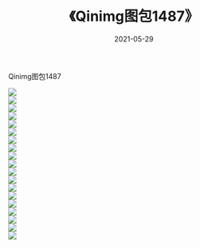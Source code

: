﻿---
layout: post
title:  《Qinimg图包1487》
date:   2021-05-29
img: http://imgx.orgx.ga/Qinimg图包/Qinimg图包1487/000.jpg
categories: [美女, 清纯, 唯美]
---

Qinimg图包1487

 ![](http://imgx.orgx.ga/Qinimg图包/Qinimg图包1487/001.jpg) <br>![](http://imgx.orgx.ga/Qinimg图包/Qinimg图包1487/002.jpg) <br>![](http://imgx.orgx.ga/Qinimg图包/Qinimg图包1487/003.jpg) <br>![](http://imgx.orgx.ga/Qinimg图包/Qinimg图包1487/004.jpg) <br>![](http://imgx.orgx.ga/Qinimg图包/Qinimg图包1487/005.jpg) <br>![](http://imgx.orgx.ga/Qinimg图包/Qinimg图包1487/006.jpg) <br>![](http://imgx.orgx.ga/Qinimg图包/Qinimg图包1487/007.jpg) <br>![](http://imgx.orgx.ga/Qinimg图包/Qinimg图包1487/008.jpg) <br>![](http://imgx.orgx.ga/Qinimg图包/Qinimg图包1487/009.jpg) <br>![](http://imgx.orgx.ga/Qinimg图包/Qinimg图包1487/010.jpg) <br>![](http://imgx.orgx.ga/Qinimg图包/Qinimg图包1487/011.jpg) <br>![](http://imgx.orgx.ga/Qinimg图包/Qinimg图包1487/012.jpg) <br>![](http://imgx.orgx.ga/Qinimg图包/Qinimg图包1487/013.jpg) <br>![](http://imgx.orgx.ga/Qinimg图包/Qinimg图包1487/014.jpg) <br>![](http://imgx.orgx.ga/Qinimg图包/Qinimg图包1487/015.jpg) <br>![](http://imgx.orgx.ga/Qinimg图包/Qinimg图包1487/016.jpg) <br>![](http://imgx.orgx.ga/Qinimg图包/Qinimg图包1487/017.jpg) <br>![](http://imgx.orgx.ga/Qinimg图包/Qinimg图包1487/018.jpg) <br>![](http://imgx.orgx.ga/Qinimg图包/Qinimg图包1487/019.jpg) <br>